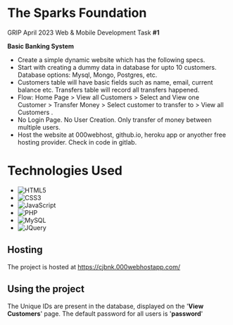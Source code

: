 # The Sparks Foundation
GRIP April 2023
Web & Mobile Development Task **#1** 

**Basic Banking System**

- Create a simple dynamic website which has the following specs. 
- Start with creating a dummy data in database for upto 10 customers. Database options: Mysql, Mongo, Postgres, etc.
- Customers table will have basic fields such as name, email, current balance etc. Transfers table will record all transfers happened.
- Flow: Home Page > View all Customers > Select and View one Customer > Transfer Money > Select customer to transfer to > View all Customers .
- No Login Page. No User Creation. Only transfer of money between multiple users.
- Host the website at 000webhost, github.io, heroku app or anyother free hosting provider. Check in code in gitlab.

# Technologies Used

-  ![HTML5](https://img.shields.io/badge/HTML5-%23E34F26.svg?style=flat&logo=html5&logoColor=white)    
- ![CSS3](https://img.shields.io/badge/CSS3-%231572B6.svg?style=flat&logo=css3&logoColor=white)
- ![JavaScript](https://img.shields.io/badge/JavaScript-%23323330.svg?style=flat&logo=javascript&logoColor=%23F7DF1E)
- ![PHP](https://img.shields.io/badge/PHP-%23777BB4.svg?style=flat&logo=php&logoColor=white)
- ![MySQL](https://img.shields.io/badge/MySQL-%2300f.svg?style=flat&logo=mysql&logoColor=white)
- ![JQuery](https://img.shields.io/badge/JQuery-%2300f.svg?style=flat&logo=jquery&logoColor=white)


## Hosting

The project is hosted at https://cjbnk.000webhostapp.com/

## Using the project

The Unique IDs are present in the database, displayed on the '**View Customers**' page.
The default password for all users is '**password**'


